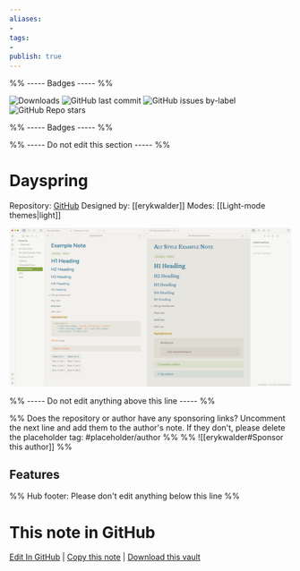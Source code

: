 ```yaml
---
aliases:
- 
tags: 
- 
publish: true
---
```


%% ----- Badges ----- %%

![Downloads](https://img.shields.io/badge/downloads-4736-573E7A?style=for-the-badge&logo=)
![GitHub last commit](https://img.shields.io/github/last-commit/erykwalder/dayspring-theme?color=573E7A&label=last%20update&logo=github&style=for-the-badge)
![GitHub issues by-label](https://img.shields.io/github/issues/erykwalder/dayspring-theme/help%20wanted?color=573E7A&logo=github&style=for-the-badge) 
![GitHub Repo stars](https://img.shields.io/github/stars/erykwalder/dayspring-theme?color=573E7A&logo=github&style=for-the-badge)

%% ----- Badges ----- %%

%% ----- Do not edit this section ----- %%

# Dayspring

Repository: [GitHub](https://github.com/erykwalder/dayspring-theme)
Designed by: [[erykwalder]]
Modes: [[Light-mode themes|light]]



![screenshot](https://github.com/erykwalder/dayspring-theme/raw/HEAD/screenshots/thumbnail.png)

%% ----- Do not edit anything above this line ----- %% 

%% Does the repository or author have any sponsoring links? Uncomment the next line and add them to the author's note. If they don't, please delete the placeholder tag: #placeholder/author %%
%% ![[erykwalder#Sponsor this author]] %%


## Features



%% Hub footer: Please don't edit anything below this line %%

# This note in GitHub

<span class="git-footer">[Edit In GitHub](https://github.dev/obsidian-community/obsidian-hub/blob/main/02%20-%20Community%20Expansions/02.05%20All%20Community%20Expansions/Themes/Dayspring.md "git-hub-edit-note") | [Copy this note](https://raw.githubusercontent.com/obsidian-community/obsidian-hub/main/02%20-%20Community%20Expansions/02.05%20All%20Community%20Expansions/Themes/Dayspring.md "git-hub-copy-note") | [Download this vault](https://github.com/obsidian-community/obsidian-hub/archive/refs/heads/main.zip "git-hub-download-vault") </span>
